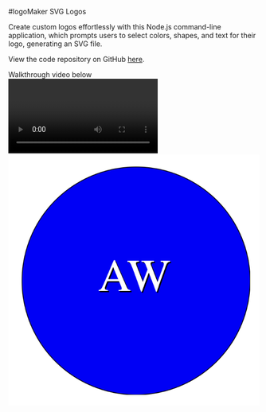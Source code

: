 #logoMaker SVG Logos

Create custom logos effortlessly with this Node.js command-line application, which prompts users to select colors, shapes, and text for their logo, generating an SVG file.

View the code repository on GitHub [here](https://github.com/wellheythereMJ/logoMaker).

Walkthrough video below 
<br>
![logoMaker demo video](./assets/logoMaker%20walkthru.mov)
<br>
![Sample Logo Image here](./assets/logoMaker%20screenshot.png)

